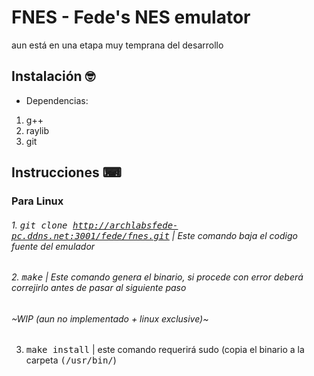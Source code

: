 # FNES - Fede's NES emulator

aun está en una etapa muy temprana del desarrollo

## Instalación 🤓 
- Dependencias:
1. g++
2. raylib
3. git

## Instrucciones ⌨ 
### Para Linux
###### 1. <kbd>git clone http://archlabsfede-pc.ddns.net:3001/fede/fnes.git</kbd> _| Este comando baja el codigo fuente del emulador_
###### 2. <kbd>make</kbd> _| Este comando genera el binario, si procede con error deberá correjirlo antes de pasar al siguiente paso_

###### ~WIP (aun no implementado + linux exclusive)~
3. <kbd>make install</kbd> | este comando requerirá sudo (copia el binario a la carpeta <kbd>(/usr/bin/</kbd>)


